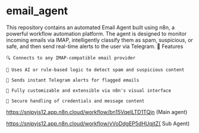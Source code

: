 # email_agent
This repository contains an automated Email Agent built using n8n, a powerful workflow automation platform. The agent is designed to monitor incoming emails via IMAP, intelligently classify them as spam, suspicious, or safe, and then send real-time alerts to the user via Telegram.
🚀 Features

    🔍 Connects to any IMAP-compatible email provider

    🤖 Uses AI or rule-based logic to detect spam and suspicious content

    📲 Sends instant Telegram alerts for flagged emails

    🧩 Fully customizable and extensible via n8n's visual interface

    🔐 Secure handling of credentials and message content

https://snipyjs12.app.n8n.cloud/workflow/bn15VqeILTD1TQjn  (Main agent)

https://snipyjs12.app.n8n.cloud/workflow/vVoDdgEP5dHUqjtZ(  Sub Agent)

